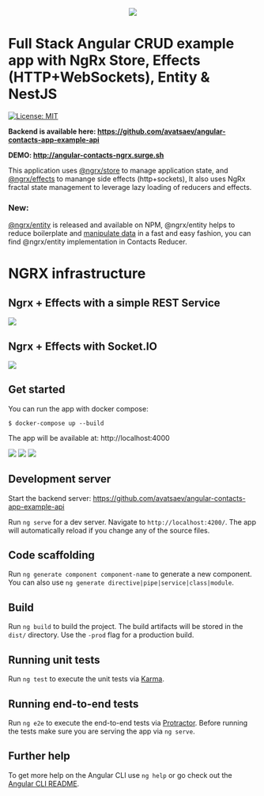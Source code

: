 <p align="center">
  <a href="http://nestjs.com/" target="blank"><img src="https://i.imgur.com/R2NlsFd.png" /></a>
</p>


# Full Stack Angular CRUD example app with NgRx Store, Effects (HTTP+WebSockets), Entity & NestJS

[![License: MIT](https://img.shields.io/badge/License-MIT-blue.svg)](https://opensource.org/licenses/MIT)




**Backend is available here: https://github.com/avatsaev/angular-contacts-app-example-api**


**DEMO: http://angular-contacts-ngrx.surge.sh**

This application uses [@ngrx/store](https://github.com/ngrx/platform/blob/master/docs/store/README.md) to manage application state, and [@ngrx/effects](https://github.com/ngrx/platform/blob/master/docs/effects/README.md) to manange side effects (http+sockets), It also uses NgRx fractal state management to leverage lazy loading of reducers and effects.

### New:

[@ngrx/entity](https://github.com/ngrx/platform/tree/master/docs/entity) is released and available on NPM, @ngrx/entity helps to reduce boilerplate and [manipulate data](https://i.imgur.com/2IGdFRB.jpg) in a fast and easy fashion, you can find @ngrx/entity implementation in Contacts Reducer.


# NGRX infrastructure


## Ngrx + Effects with a simple REST Service

![](http://i.imgur.com/bpIbJrd.png)


## Ngrx + Effects with Socket.IO

![](http://i.imgur.com/F7k2Iyj.png)


## Get started 

You can run the app with docker compose:

```
$ docker-compose up --build
```

The app will be available at: http://localhost:4000

![](http://i.imgur.com/TKWwYgQ.png)
![](http://i.imgur.com/GBBXbuu.png)
![](http://i.imgur.com/J4inaXx.png)

## Development server

Start the backend server: https://github.com/avatsaev/angular-contacts-app-example-api

Run `ng serve` for a dev server. Navigate to `http://localhost:4200/`. The app will automatically reload if you change any of the source files.

## Code scaffolding

Run `ng generate component component-name` to generate a new component. You can also use `ng generate directive|pipe|service|class|module`.

## Build

Run `ng build` to build the project. The build artifacts will be stored in the `dist/` directory. Use the `-prod` flag for a production build.

## Running unit tests

Run `ng test` to execute the unit tests via [Karma](https://karma-runner.github.io).

## Running end-to-end tests

Run `ng e2e` to execute the end-to-end tests via [Protractor](http://www.protractortest.org/).
Before running the tests make sure you are serving the app via `ng serve`.

## Further help

To get more help on the Angular CLI use `ng help` or go check out the [Angular CLI README](https://github.com/angular/angular-cli/blob/master/README.md).
